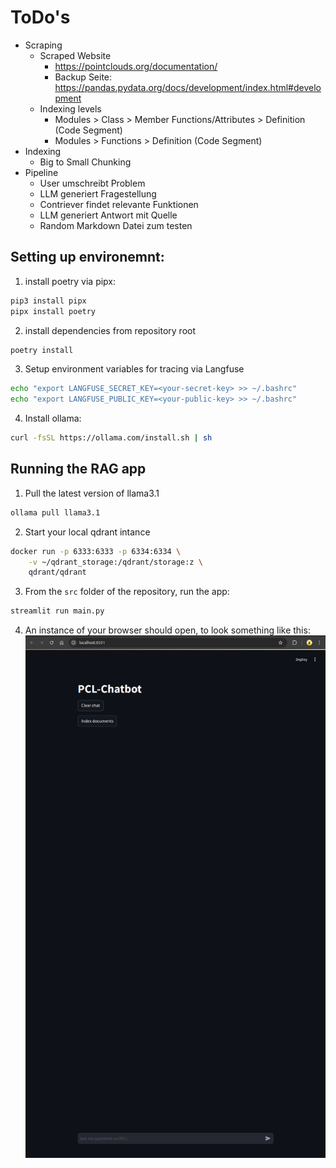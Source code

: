 # ToDo's

- Scraping
	- Scraped Website
		- https://pointclouds.org/documentation/
		- Backup Seite: https://pandas.pydata.org/docs/development/index.html#development
	- Indexing levels
		- Modules > Class > Member Functions/Attributes > Definition (Code Segment)
		- Modules > Functions > Definition (Code Segment)
- Indexing
	- Big to Small Chunking
- Pipeline
	- User umschreibt Problem
	- LLM generiert Fragestellung
	- Contriever findet relevante Funktionen
	- LLM generiert Antwort mit Quelle
	- Random Markdown Datei zum testen

## Setting up environemnt:
1. install poetry via pipx:
```bash
pip3 install pipx
pipx install poetry
```

2. install dependencies from repository root
```bash
poetry install
```

3. Setup environment variables for tracing via Langfuse
```bash
echo "export LANGFUSE_SECRET_KEY=<your-secret-key> >> ~/.bashrc"
echo "export LANGFUSE_PUBLIC_KEY=<your-public-key> >> ~/.bashrc"
```

4. Install ollama:
```bash
curl -fsSL https://ollama.com/install.sh | sh
```

## Running the RAG app
1. Pull the latest version of llama3.1
```bash
ollama pull llama3.1
```

2. Start your local qdrant intance
```bash
docker run -p 6333:6333 -p 6334:6334 \
    -v ~/qdrant_storage:/qdrant/storage:z \
    qdrant/qdrant
```

3. From the `src` folder of the repository, run the app:
```bash
streamlit run main.py
```

4. An instance of your browser should open, to look something like this:
![RAG App Screenshot](docs/Chatbot-main_page.png)